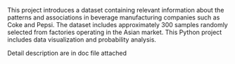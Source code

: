 This project introduces a dataset containing relevant information about the patterns and associations in beverage manufacturing companies such as Coke and Pepsi. 
The dataset includes approximately 300 samples randomly selected from factories operating in the Asian market.
This Python project includes data visualization and probability analysis.

Detail description are in doc file attached


